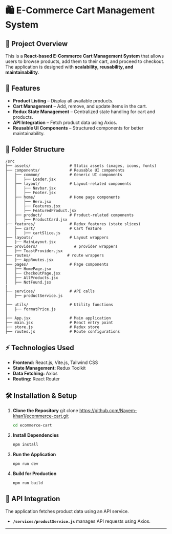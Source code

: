 # 🛍️ E-Commerce Cart Management System

## 📌 Project Overview
This is a **React-based E-Commerce Cart Management System** that allows users to browse products, add them to their cart, and proceed to checkout. The application is designed with **scalability, reusability, and maintainability**.

## 🚀 Features
- **Product Listing** – Display all available products.
- **Cart Management** – Add, remove, and update items in the cart.
- **Redux State Management** – Centralized state handling for cart and products.
- **API Integration** – Fetch product data using Axios.
- **Reusable UI Components** – Structured components for better maintainability.

## 📂 Folder Structure
```
/src
├── assets/                 # Static assets (images, icons, fonts)
├── components/             # Reusable UI components
│   ├── common/             # Generic UI components
│   │   ├── Loader.jsx
│   ├── layout/             # Layout-related components
│   │   ├── Navbar.jsx
│   │   ├── Footer.jsx
│   ├── home/               # Home page components
│   │   ├── Hero.jsx
│   │   ├── Features.jsx
│   │   ├── FeaturedProduct.jsx
│   ├── product/            # Product-related components
│   │   ├── ProductCard.jsx
├── features/               # Redux features (state slices)
│   ├── cart/               # Cart feature
│   │   ├── cartSlice.js
├── layouts/                # Layout wrappers
│   ├── MainLayout.jsx
├── providers/                # provider wrappers
│   ├── ToastProvider.jsx
├── routes/                # route wrappers
│   ├── AppRoutes.jsx
├── pages/                  # Page components
│   ├── HomePage.jsx
│   ├── CheckoutPage.jsx
│   ├── AllProducts.jsx
│   ├── NotFound.jsx
|
├── services/               # API calls
│   ├── productService.js
│
├── utils/                  # Utility functions
│   ├── formatPrice.js
│
├── App.jsx                 # Main application
├── main.jsx                # React entry point
├── store.js                # Redux store
├── routes.js               # Route configurations
```

## ⚡ Technologies Used
- **Frontend:** React.js, Vite.js, Tailwind CSS
- **State Management:** Redux Toolkit
- **Data Fetching:** Axios
- **Routing:** React Router

## 🛠️ Installation & Setup

1. **Clone the Repository**
   git clone https://github.com/Nayem-khan1/ecommerce-cart.git
   ```sh
   cd ecommerce-cart
   ```

2. **Install Dependencies**
   ```sh
   npm install
   ```

3. **Run the Application**
   ```sh
   npm run dev
   ```

4. **Build for Production**
   ```sh
   npm run build
   ```

## 🔧 API Integration
The application fetches product data using an API service.
- **`/services/productService.js`** manages API requests using Axios.

---
